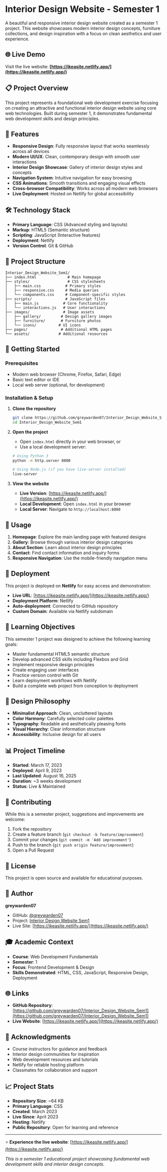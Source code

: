 # Interior Design Website - Semester 1

A beautiful and responsive interior design website created as a semester 1 project. This website showcases modern interior design concepts, furniture collections, and design inspiration with a focus on clean aesthetics and user experience.

## 🌐 Live Demo

Visit the live website: **[https://ikeasite.netlify.app/](https://ikeasite.netlify.app/)**

## 📋 Project Overview

This project represents a foundational web development exercise focusing on creating an attractive and functional interior design website using core web technologies. Built during semester 1, it demonstrates fundamental web development skills and design principles.

## 🎨 Features

- **Responsive Design**: Fully responsive layout that works seamlessly across all devices
- **Modern UI/UX**: Clean, contemporary design with smooth user interactions
- **Interior Design Showcase**: Gallery of interior design styles and concepts
- **Navigation System**: Intuitive navigation for easy browsing
- **CSS Animations**: Smooth transitions and engaging visual effects
- **Cross-browser Compatibility**: Works across all modern web browsers
- **Live Deployment**: Hosted on Netlify for global accessibility

## 🛠️ Technology Stack

- **Primary Language**: CSS (Advanced styling and layouts)
- **Markup**: HTML5 (Semantic structure)
- **Scripting**: JavaScript (Interactive features)
- **Deployment**: Netlify
- **Version Control**: Git & GitHub

## 📂 Project Structure

```
Interior_Design_Website_Sem1/
├── index.html              # Main homepage
├── styles/                 # CSS stylesheets
│   ├── main.css           # Primary styles
│   ├── responsive.css     # Media queries
│   └── components.css     # Component-specific styles
├── scripts/               # JavaScript files
│   ├── main.js           # Core functionality
│   └── interactions.js   # User interactions
├── images/               # Image assets
│   ├── gallery/         # Design gallery images
│   ├── furniture/       # Furniture photos
│   └── icons/          # UI icons
├── pages/               # Additional HTML pages
└── assets/             # Additional resources
```

## 🚀 Getting Started

### Prerequisites

- Modern web browser (Chrome, Firefox, Safari, Edge)
- Basic text editor or IDE
- Local web server (optional, for development)

### Installation & Setup

1. **Clone the repository**
   ```bash
   git clone https://github.com/greywarden07/Interior_Design_Website_Sem1.git
   cd Interior_Design_Website_Sem1
   ```

2. **Open the project**
   - Open `index.html` directly in your web browser, or
   - Use a local development server:
   ```bash
   # Using Python 3
   python -m http.server 8000
   
   # Using Node.js (if you have live-server installed)
   live-server
   ```

3. **View the website**
   - **Live Version**: [https://ikeasite.netlify.app/](https://ikeasite.netlify.app/)
   - **Local Development**: Open `index.html` in your browser
   - **Local Server**: Navigate to `http://localhost:8000`

## 📱 Usage

1. **Homepage**: Explore the main landing page with featured designs
2. **Gallery**: Browse through various interior design categories
3. **About Section**: Learn about interior design principles
4. **Contact**: Find contact information and inquiry forms
5. **Responsive Navigation**: Use the mobile-friendly navigation menu

## 🚀 Deployment

This project is deployed on **Netlify** for easy access and demonstration:

- **Live URL**: [https://ikeasite.netlify.app/](https://ikeasite.netlify.app/)
- **Deployment Platform**: Netlify
- **Auto-deployment**: Connected to GitHub repository
- **Custom Domain**: Available via Netlify subdomain

## 🎯 Learning Objectives

This semester 1 project was designed to achieve the following learning goals:

- Master fundamental HTML5 semantic structure
- Develop advanced CSS skills including Flexbox and Grid
- Implement responsive design principles
- Create engaging user interfaces
- Practice version control with Git
- Learn deployment workflows with Netlify
- Build a complete web project from conception to deployment

## 🎨 Design Philosophy

- **Minimalist Approach**: Clean, uncluttered layouts
- **Color Harmony**: Carefully selected color palettes
- **Typography**: Readable and aesthetically pleasing fonts
- **Visual Hierarchy**: Clear information structure
- **Accessibility**: Inclusive design for all users

## 📊 Project Timeline

- **Started**: March 17, 2023
- **Deployed**: April 9, 2023
- **Last Updated**: August 16, 2025
- **Duration**: ~3 weeks development
- **Status**: Live & Maintained

## 🤝 Contributing

While this is a semester project, suggestions and improvements are welcome:

1. Fork the repository
2. Create a feature branch (`git checkout -b feature/improvement`)
3. Commit your changes (`git commit -m 'Add improvement'`)
4. Push to the branch (`git push origin feature/improvement`)
5. Open a Pull Request

## 📄 License

This project is open source and available for educational purposes.

## 👤 Author

**greywarden07**
- GitHub: [@greywarden07](https://github.com/greywarden07)
- Project: [Interior Design Website Sem1](https://github.com/greywarden07/Interior_Design_Website_Sem1)
- Live Site: [https://ikeasite.netlify.app/](https://ikeasite.netlify.app/)

## 🎓 Academic Context

- **Course**: Web Development Fundamentals
- **Semester**: 1
- **Focus**: Frontend Development & Design
- **Skills Demonstrated**: HTML, CSS, JavaScript, Responsive Design, Deployment

## 🌐 Links

- **GitHub Repository**: [https://github.com/greywarden07/Interior_Design_Website_Sem1](https://github.com/greywarden07/Interior_Design_Website_Sem1)
- **Live Website**: [https://ikeasite.netlify.app/](https://ikeasite.netlify.app/)

## 🙏 Acknowledgments

- Course instructors for guidance and feedback
- Interior design communities for inspiration
- Web development resources and tutorials
- Netlify for reliable hosting platform
- Classmates for collaboration and support

## 📈 Project Stats

- **Repository Size**: ~64 KB
- **Primary Language**: CSS
- **Created**: March 2023
- **Live Since**: April 2023
- **Hosting**: Netlify
- **Public Repository**: Open for learning and reference

---

⭐ **Experience the live website**: [https://ikeasite.netlify.app/](https://ikeasite.netlify.app/)

*This is a semester 1 educational project showcasing fundamental web development skills and interior design concepts.*
